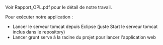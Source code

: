 Voir Rapport_OPL.pdf pour le détail de notre travail.

Pour exécuter notre application : 

- Lancer le serveur tomcat depuis Eclipse (juste Start le serveur tomcat inclus dans le repository)
- Lancer grunt serve à la racine du projet pour lancer l'application web

